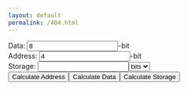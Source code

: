 ```yaml
---
layout: default
permalink: /404.html
---
```

<form class="calc" action="javascript:null;">
Data: <input type="number" class="data" value="8">-bit<br>
Address: <input type="number" class="address" value="4">-bit<br>
Storage: <input type="number" class="storage" value=""><select class="unit">
<option value="0.125">bits</option>
  <option value="1">B</option>
  <option value="1,024">KB</option>
  <option value="1,048,576">MB</option>
  <option value="1,073,741,824">GB</option>
  <option value="1,099,511,627,776">TB</option>
  <option value="1,125,899,906,842,624">PB</option>
  <option value="1,152,921,504,606,846,976">EB</option>
  <option value="1,180,591,620,717,411,303,424">ZB</option>
  <option value="1,208,925,819,614,629,174,706,176">YB</option>
</select><br>
<input type="submit" class="calc-add" value="Calculate Address"><input type="submit" class="calc-data" value="Calculate Data"><input type="submit" class="calc-storage" value="Calculate Storage">
</form>
<script src="https://ajax.googleapis.com/ajax/libs/jquery/2.1.1/jquery.min.js"></script>
<script>
var address = $('.address')[0];
var data = $('.data')[0];
var storage = $('.storage')[0];
var unit = $('.unit')[0];
//storage=data*2^(address)
//log(storage/data)/log(2)=address
//data=storage/(2^(address))
//address=Math.log(storage/data)/Math.log(2)


$(".calc-add").click(function(event) {
var mult=8*unit.value;
address.value = (Math.log((mult*storage.value)/data.value))/(Math.log(2))
});

$(".calc-data").click(function(event) {
var mult=8*unit.value;
data.value = storage.value*mult*(2^(-address.value));
});

$(".calc-storage").click(function(event) {
var mult=8*unit.value;
storage.value = (data.value*2^(address.value))/mult;
});
</script>

